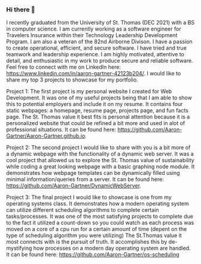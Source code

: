 ### Hi there 👋
<!--
**Aaron-Gartner/Aaron-Gartner** is a ✨ _special_ ✨ repository because its `README.md` (this file) appears on your GitHub profile.

Here are some ideas to get you started:

- 🔭 I’m currently working on ...
- 🌱 I’m currently learning ...
- 👯 I’m looking to collaborate on ...
- 🤔 I’m looking for help with ...
- 💬 Ask me about ...
- 📫 How to reach me: ...
- 😄 Pronouns: ...
- ⚡ Fun fact: ...
-->

I recently graduated from the University of St. Thomas (DEC 2021) with a BS in computer science. I am currently working as a software engineer for Travelers Insurance within their Technology Leadership Development Program. I am also a veteran of the 82nd Airborne Divison. I have a passion to create operational, efficient, and secure software. I have tried and true teamwork and leadership experience. I am highly motivated, attentive to detail, and enthusiastic in my work to produce secure and reliable software. Feel free to connect with me on LinkedIn here: <a>https://www.linkedin.com/in/aaron-gartner-42123b204/</a>. I would like to share my top 3 projects to showcase for my portfolio.


Project 1:
The first project is my personal website I created for Web Development. It was one of my useful projects being that I am able to show this to potential employers and include it on my resume. It contains four static webpages: a homepage, resume page, projects page, and fun facts page. The St. Thomas value it best fits is personal attention because it is a personalized website that could be refined a bit more and used in alot of professional situations. It can be found here: <a>https://github.com/Aaron-Gartner/Aaron-Gartner.github.io</a>. 


Project 2:
The second project I would like to share with you is a bit more of a dynamic webpage with the functionality of a dynamic web server. It was a cool project that allowed us to explore the St. Thomas value of sustainability while coding a great looking webpage with a basic graphing node module. It demonstrates how webpage templates can be dynamically filled using minimal information/queries from a server. It can be found here: <a> https://github.com/Aaron-Gartner/DynamicWebServer</a>.

Project 3:
The final project I would like to showcase is one from my operating systems class. It demonstrates how a modern operating system can utilize different scheduling algorithms to complete certain tasks/processes. It was one of the most satisfying projects to complete due to the fact it utilized a count-down so you could watch as each process was moved on a core of a cpu run for a certain amount of time (depent on the type of scheduling algorithm you were utilizing) The St.Thomas value it most connects with is the pursuit of truth. It accomplishes this by de-mystifying how processes on a modern day operating system are handled. It can be found here:  <a>https://github.com/Aaron-Gartner/os-scheduling</a>

